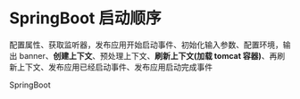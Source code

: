 # SpringBoot 启动顺序

配置属性、获取监听器，发布应用开始启动事件、初始化输入参数、配置环境，输出 banner、**创建上下文**、预处理上下文、**刷新上下文(加载 tomcat 容器)**、再刷新上下文、发布应用已经启动事件、发布应用启动完成事件


SpringBoot 